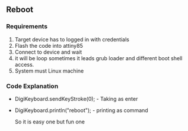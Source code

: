 ## Reboot

### Requirements 
1. Target device has to logged in with credentials
2. Flash the code into attiny85 
3. Connect to device and wait
4. it will be loop sometimes it leads grub loader and different boot shell access.
5. System must Linux machine

### Code Explanation
- DigiKeyboard.sendKeyStroke(0); - Taking as enter 
- DigiKeyboard.println("reboot"); - printing as command
  
  So it is easy one but fun one 
